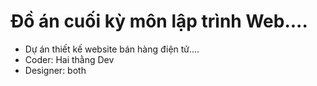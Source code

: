 # Đồ án cuối kỳ môn lập trình Web....
- Dự án thiết kế website bán hàng điện tử....
- Coder: Hai thằng Dev
- Designer: both
